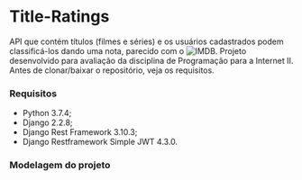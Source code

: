 # Title-Ratings
API que contém títulos (filmes e séries) e os usuários cadastrados podem classificá-los dando uma nota, parecido com o ![IMDB](https://www.imdb.com). Projeto desenvolvido para avaliação da disciplina de Programação para a Internet II. Antes de clonar/baixar o repositório, veja os requisitos.

### Requisitos
* Python 3.7.4;
* Django 2.2.8;
* Django Rest Framework 3.10.3;
* Django Restframework Simple JWT 4.3.0.

### Modelagem do projeto
